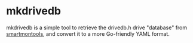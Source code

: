 # mkdrivedb

mkdrivedb is a simple tool to retrieve the drivedb.h drive "database" from [smartmontools][1], and
convert it to a more Go-friendly YAML format.

[1]: https://www.smartmontools.org/
